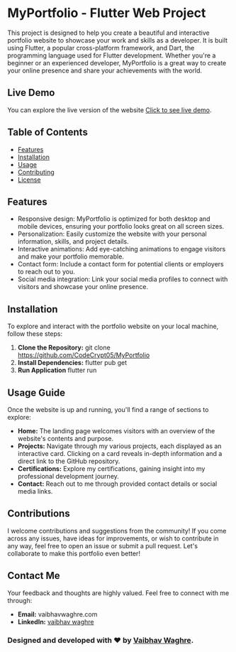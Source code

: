 # MyPortfolio - Flutter Web Project

This project is designed to help you create a beautiful and interactive portfolio website to showcase your work and skills as a developer. It is built using Flutter, a popular cross-platform framework, and Dart, the programming language used for Flutter development. Whether you're a beginner or an experienced developer, MyPortfolio is a great way to create your online presence and share your achievements with the world.

## Live Demo

You can explore the live version of the website [Click to see live demo](https://myportfolio-8e646.web.app/).

## Table of Contents

- [Features](#features)
- [Installation](#installation)
- [Usage](#usage)
- [Contributing](#contributing)
- [License](#license)


## Features

- Responsive design: MyPortfolio is optimized for both desktop and mobile devices, ensuring your portfolio looks great on all screen sizes.
- Personalization: Easily customize the website with your personal information, skills, and project details.
- Interactive animations: Add eye-catching animations to engage visitors and make your portfolio memorable.
- Contact form: Include a contact form for potential clients or employers to reach out to you.
- Social media integration: Link your social media profiles to connect with visitors and showcase your online presence.


## Installation

To explore and interact with the portfolio website on your local machine, follow these steps:

1. **Clone the Repository:**
   git clone https://github.com/CodeCrypt05/MyPortfolio
2. **Install Dependencies:**
   flutter pub get
3. **Run Application**
   flutter run

## Usage Guide

Once the website is up and running, you'll find a range of sections to explore:

- **Home:** The landing page welcomes visitors with an overview of the website's contents and purpose.
- **Projects:** Navigate through my various projects, each displayed as an interactive card. Clicking on a card reveals in-depth information and a direct link to the GitHub repository.
- **Certifications:** Explore my certifications, gaining insight into my professional development journey.
- **Contact:** Reach out to me through provided contact details or social media links.


## Contributions

I welcome contributions and suggestions from the community! If you come across any issues, have ideas for improvements, or wish to contribute in any way, feel free to open an issue or submit a pull request. Let's collaborate to make this portfolio even better!

## Contact Me

Your feedback and thoughts are highly valued. Feel free to connect with me through:

- **Email:** vaibhavwaghre.com
- **LinkedIn:** [vaibhav waghre](https://www.linkedin.com/in/vaibhav-waghre-a485081a3/)


### Designed and developed with ❤️ by [Vaibhav Waghre](https://www.linkedin.com/in/vaibhav-waghre-a485081a3/).

